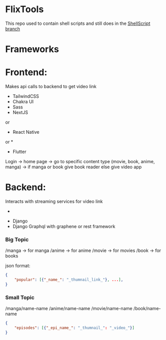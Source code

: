 # FlixTools

This repo used to contain shell scripts and still does in the [ShellScript branch](https://github.com/thamognya/FlixTools/tree/ShellScripts)

# Frameworks

# Frontend:

Makes api calls to backend to get video link

- TailwindCSS
- Chakra UI
- Sass
- NextJS

or

- React Native

or 
*
- Flutter

Login -> home page -> go to specific content type (movie, book, anime, manga) -> if manga or book give book reader else give video app


# Backend:

Interacts with streaming services for video link

*
- Django
- Django Graphql with graphene or rest framework

### Big Topic
/manga -> for manga
/anime -> for anime
/movie -> for movies
/book -> for books

json format:

```json
{
    "popular": [{"_name_": "_thumnail_link_"}, ...],
}
```

### Small Topic

/manga/name-name
/anime/name-name
/movie/name-name
/book/name-name

```json
{
    "episodes": [{"_epi_name_": "_thumnail_": "_video_"}]
}
